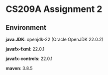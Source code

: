 # CS209A Assignment 2

## Environment

**java JDK**: openjdk-22 (Oracle OpenJDK 22.0.2)

**javafx-fxml**: 22.0.1

**javafx-controls**: 22.0.1

**maven**: 3.8.5


